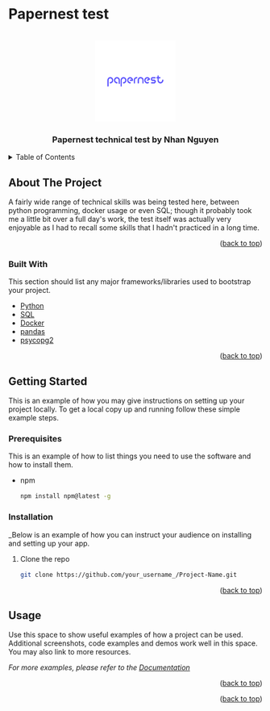 # Papernest test

<div id="top"></div>




<!-- PROJECT LOGO -->
<br />
<div align="center">
  <a>
    <img src="images/Logo_papernest.jpg" alt="Logo" width="160" height="160">
  </a>

  <h3 align="center">Papernest technical test by Nhan Nguyen</h3>

</div>



<!-- TABLE OF CONTENTS -->
<details>
  <summary>Table of Contents</summary>
  <ol>
    <li>
      <a href="#about-the-project">About The Project</a>
      <ul>
        <li><a href="#built-with">Built With</a></li>
      </ul>
    </li>
    <li>
      <a href="#getting-started">Getting Started</a>
      <ul>
        <li><a href="#prerequisites">Prerequisites</a></li>
        <li><a href="#installation">Installation</a></li>
      </ul>
    </li>
    <li><a href="#usage">Usage</a></li>
    <li><a href="#roadmap">Roadmap</a></li>
    <li><a href="#contributing">Contributing</a></li>
    <li><a href="#license">License</a></li>
    <li><a href="#contact">Contact</a></li>
    <li><a href="#acknowledgments">Acknowledgments</a></li>
  </ol>
</details>



<!-- ABOUT THE PROJECT -->
## About The Project

A fairly wide range of technical skills was being tested here, between python programming, docker usage or even SQL; though it probably took me a little bit over a full day's work, the test itself was actually very enjoyable as I had to recall some skills that I hadn't practiced in a long time.

<p align="right">(<a href="#top">back to top</a>)</p>


### Built With

This section should list any major frameworks/libraries used to bootstrap your project. 

* [Python](https://www.python.org/)
* [SQL](https://fr.wikipedia.org/wiki/Structured_Query_Language)
* [Docker](https://www.docker.com/)
* [pandas](https://pandas.pydata.org/)
* [psycopg2](https://pypi.org/project/psycopg2/)

<p align="right">(<a href="#top">back to top</a>)</p>



<!-- GETTING STARTED -->
## Getting Started

This is an example of how you may give instructions on setting up your project locally.
To get a local copy up and running follow these simple example steps.

### Prerequisites

This is an example of how to list things you need to use the software and how to install them.
* npm
  ```sh
  npm install npm@latest -g
  ```

### Installation

_Below is an example of how you can instruct your audience on installing and setting up your app.

1. Clone the repo
   ```sh
   git clone https://github.com/your_username_/Project-Name.git
   ```


<p align="right">(<a href="#top">back to top</a>)</p>



<!-- USAGE EXAMPLES -->
## Usage

Use this space to show useful examples of how a project can be used. Additional screenshots, code examples and demos work well in this space. You may also link to more resources.

_For more examples, please refer to the [Documentation](https://example.com)_

<p align="right">(<a href="#top">back to top</a>)</p>


<p align="right">(<a href="#top">back to top</a>)</p>




<!-- MARKDOWN LINKS & IMAGES -->
<!-- https://www.markdownguide.org/basic-syntax/#reference-style-links -->

